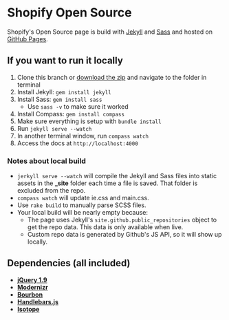 Shopify Open Source
=====================

Shopify's Open Source page is build with [Jekyll](http://jekyllrb.com/) and [Sass](http://sass-lang.com/) and hosted on [GitHub Pages](http://pages.github.com/).

If you want to run it locally
--
1. Clone this branch or [download the zip](https://codeload.github.com/Shopify/shopify.github.com/zip/master) and navigate to the folder in terminal
2. Install Jekyll: `gem install jekyll`
3. Install Sass: `gem install sass`
    * Use `sass -v` to make sure it worked
4. Install Compass: `gem install compass`
5. Make sure everything is setup with `bundle install`
6. Run `jekyll serve --watch`
7. In another terminal window, run `compass watch`
8. Access the docs at `http://localhost:4000`

### Notes about local build
- `jerkyll serve --watch` will compile the Jekyll and Sass files into static assets in the **_site** folder each time a file is saved. That folder is excluded from the repo.
- `compass watch` will update ie.css and main.css.
- Use `rake build` to manually parse SCSS files.
- Your local build will be nearly empty because:
  - The page uses Jekyll's `site.github.public_repositories` object to get the repo data. This data is only available when live.
  - Custom repo data is generated by Github's JS API, so it will show up locally.

Dependencies (all included)
--
- **[jQuery 1.9](https://ajax.googleapis.com/ajax/libs/jquery/1.9.1/jquery.min.js)**
- **[Modernizr](http://modernizr.com/)**
- **[Bourbon](http://bourbon.io/)**
- **[Handlebars.js](http://handlebarsjs.com/)**
- **[Isotope](http://isotope.metafizzy.co/)**
